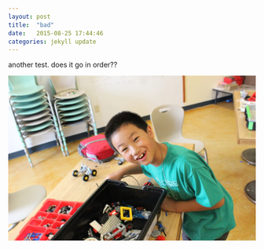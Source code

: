 ```yaml
---
layout: post
title:  "bad"
date:   2015-08-25 17:44:46
categories: jekyll update
---
```

another test. does it go in order??

![here's a picture](https://raw.githubusercontent.com/lauraschultz/my-awesome-site/gh-pages/media/roan.jpg)
